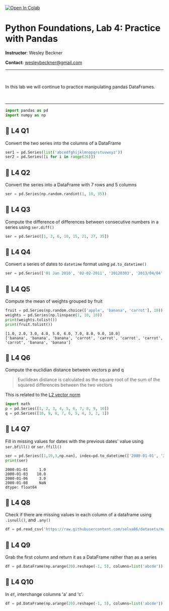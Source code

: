 <a href="https://colab.research.google.com/github/wesleybeckner/python_foundations/blob/main/notebooks/labs/L4_Pandas.ipynb" target="_parent"><img src="https://colab.research.google.com/assets/colab-badge.svg" alt="Open In Colab"/></a>

# Python Foundations, Lab 4: Practice with Pandas

**Instructor**: Wesley Beckner

**Contact**: wesleybeckner@gmail.com<br>

---

<br>

In this lab we will continue to practice manipulating pandas DataFrames.

<br>

---





```python
import pandas as pd
import numpy as np
```

## 🐼 L4 Q1 

Convert the two series into the columns of a DataFrame


```python
ser1 = pd.Series(list('abcedfghijklmnopqrstuvwxyz'))
ser2 = pd.Series([i for i in range(26)])
```

## 🐼 L4 Q2

Convert the series into a DataFrame with 7 rows and 5 columns


```python
ser = pd.Series(np.random.randint(1, 10, 35))
```

## 🐼 L4 Q3

Compute the difference of differences between consecutive numbers in a series using `ser.diff()`



```python
ser = pd.Series([1, 3, 6, 10, 15, 21, 27, 35])
```

## 🐼 L4 Q4 

Convert a series of dates to `datetime` format using `pd.to_datetime()`


```python
ser = pd.Series(['01 Jan 2010', '02-02-2011', '20120303', '2013/04/04', '2014-05-05', '2015-06-06T12:20'])
```

## 🐼 L4 Q5

Compute the mean of weights grouped by fruit



```python
fruit = pd.Series(np.random.choice(['apple', 'banana', 'carrot'], 10))
weights = pd.Series(np.linspace(1, 10, 10))
print(weights.tolist())
print(fruit.tolist())
```

    [1.0, 2.0, 3.0, 4.0, 5.0, 6.0, 7.0, 8.0, 9.0, 10.0]
    ['banana', 'banana', 'banana', 'carrot', 'carrot', 'carrot', 'carrot', 'carrot', 'banana', 'banana']


## 🐼 L4 Q6

Compute the euclidian distance between vectors p and q 

> Euclidean distance is calculated as the square root of the sum of the squared differences between the two vectors

This is related to the [L2 vector norm](https://machinelearningmastery.com/vector-norms-machine-learning/)


```python
import math
p = pd.Series([1, 2, 3, 4, 5, 6, 7, 8, 9, 10])
q = pd.Series([10, 9, 8, 7, 6, 5, 4, 3, 2, 1])
```

## 🐼 L4 Q7

Fill in missing values for dates with the previous dates' value using `ser.bfill()` or `ser.ffill()`


```python
ser = pd.Series([1,10,3,np.nan], index=pd.to_datetime(['2000-01-01', '2000-01-03', '2000-01-06', '2000-01-08']))
print(ser)
```

    2000-01-01     1.0
    2000-01-03    10.0
    2000-01-06     3.0
    2000-01-08     NaN
    dtype: float64


## 🐼 L4 Q8

Check if there are missing values in each column of a dataframe using `.isnull()`, and `.any()`


```python
df = pd.read_csv('https://raw.githubusercontent.com/selva86/datasets/master/Cars93_miss.csv')
```

## 🐼 L4 Q9

Grab the first column and return it as a DataFrame rather than as a series


```python
df = pd.DataFrame(np.arange(20).reshape(-1, 5), columns=list('abcde'))
```

## 🐼 L4 Q10

In `df`, interchange columns 'a' and 'c'.


```python
df = pd.DataFrame(np.arange(20).reshape(-1, 5), columns=list('abcde'))
```
